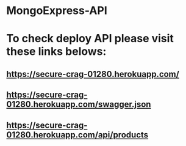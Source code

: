 # MongoExpress-API

# To check deploy API please visit these links belows:

## https://secure-crag-01280.herokuapp.com/
## https://secure-crag-01280.herokuapp.com/swagger.json
## https://secure-crag-01280.herokuapp.com/api/products
